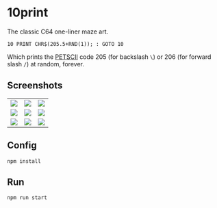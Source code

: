 # 10print

The classic C64 one-liner maze art.

```basic
10 PRINT CHR$(205.5+RND(1)); : GOTO 10
```

Which prints the [PETSCII](https://sta.c64.org/cbm64pet.html) code 205 (for backslash `\`) or 206 (for forward slash `/`) at random, forever.

## Screenshots

|                             |                             |                             |
| --------------------------- | --------------------------- | --------------------------- |
| ![](screenshots/out-01.png) | ![](screenshots/out-02.png) | ![](screenshots/out-03.png) |
| ![](screenshots/out-04.png) | ![](screenshots/out-05.png) | ![](screenshots/out-06.png) |
| ![](screenshots/out-07.png) | ![](screenshots/out-08.png) | ![](screenshots/out-09.png) |

## Config

```
npm install
```

## Run

```
npm run start
```
